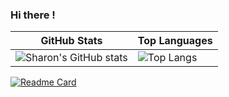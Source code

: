 ### Hi there !

| GitHub Stats | Top Languages |
| ------------ | ------------- |
| ![Sharon's GitHub stats](https://github-readme-stats.vercel.app/api?username=atienosonia&show_icons=true&theme=great-gatsby) | ![Top Langs](https://github-readme-stats.vercel.app/api/top-langs/?username=atienosonia&langs_count=8) |

[![Readme Card](https://github-readme-stats.vercel.app/api/pin/?username=atienosonia&repo=github-readme-stats)](https://github.com/atienosonia/github-readme-stats)

